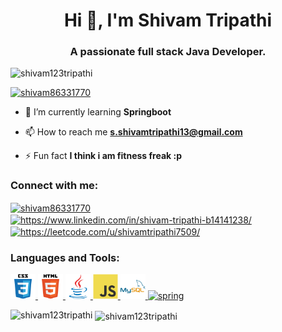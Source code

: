<h1 align="center">Hi 👋, I'm Shivam Tripathi</h1>
<h3 align="center">A passionate full stack Java Developer.</h3>

<p align="left"> <img src="https://komarev.com/ghpvc/?username=shivam123tripathi&label=Profile%20views&color=0e75b6&style=flat" alt="shivam123tripathi" /> </p>

<p align="left"> <a href="https://twitter.com/shivam86331770" target="blank"><img src="https://img.shields.io/twitter/follow/shivam86331770?logo=twitter&style=for-the-badge" alt="shivam86331770" /></a> </p>

- 🌱 I’m currently learning **Springboot**

- 📫 How to reach me **s.shivamtripathi13@gmail.com**

- ⚡ Fun fact **I think i am fitness freak :p**

<h3 align="left">Connect with me:</h3>
<p align="left">
<a href="https://twitter.com/shivam86331770" target="blank"><img align="center" src="https://raw.githubusercontent.com/rahuldkjain/github-profile-readme-generator/master/src/images/icons/Social/twitter.svg" alt="shivam86331770" height="30" width="40" /></a>
<a href="https://linkedin.com/in/https://www.linkedin.com/in/shivam-tripathi-b14141238/" target="blank"><img align="center" src="https://raw.githubusercontent.com/rahuldkjain/github-profile-readme-generator/master/src/images/icons/Social/linked-in-alt.svg" alt="https://www.linkedin.com/in/shivam-tripathi-b14141238/" height="30" width="40" /></a>
<a href="https://www.leetcode.com/https://leetcode.com/u/shivamtripathi7509/" target="blank"><img align="center" src="https://raw.githubusercontent.com/rahuldkjain/github-profile-readme-generator/master/src/images/icons/Social/leet-code.svg" alt="https://leetcode.com/u/shivamtripathi7509/" height="30" width="40" /></a>
</p>

<h3 align="left">Languages and Tools:</h3>
<p align="left"> <a href="https://www.w3schools.com/css/" target="_blank" rel="noreferrer"> <img src="https://raw.githubusercontent.com/devicons/devicon/master/icons/css3/css3-original-wordmark.svg" alt="css3" width="40" height="40"/> </a> <a href="https://www.w3.org/html/" target="_blank" rel="noreferrer"> <img src="https://raw.githubusercontent.com/devicons/devicon/master/icons/html5/html5-original-wordmark.svg" alt="html5" width="40" height="40"/> </a> <a href="https://www.java.com" target="_blank" rel="noreferrer"> <img src="https://raw.githubusercontent.com/devicons/devicon/master/icons/java/java-original.svg" alt="java" width="40" height="40"/> </a> <a href="https://developer.mozilla.org/en-US/docs/Web/JavaScript" target="_blank" rel="noreferrer"> <img src="https://raw.githubusercontent.com/devicons/devicon/master/icons/javascript/javascript-original.svg" alt="javascript" width="40" height="40"/> </a> <a href="https://www.mysql.com/" target="_blank" rel="noreferrer"> <img src="https://raw.githubusercontent.com/devicons/devicon/master/icons/mysql/mysql-original-wordmark.svg" alt="mysql" width="40" height="40"/> </a> <a href="https://spring.io/" target="_blank" rel="noreferrer"> <img src="https://www.vectorlogo.zone/logos/springio/springio-icon.svg" alt="spring" width="40" height="40"/> </a> </p>

<p><img align="left" src="https://github-readme-stats.vercel.app/api/top-langs?username=shivam123tripathi&show_icons=true&locale=en&layout=compact" alt="shivam123tripathi" /></p>

<p>&nbsp;<img align="center" src="https://github-readme-stats.vercel.app/api?username=shivam123tripathi&show_icons=true&locale=en" alt="shivam123tripathi" /></p>
